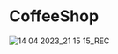 # CoffeeShop
![14 04 2023_21 15 15_REC](https://user-images.githubusercontent.com/65957331/232136395-6205f3eb-8a4a-4071-8c66-f17bdde0fe98.gif)
